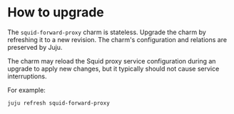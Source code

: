 # How to upgrade

The `squid-forward-proxy` charm is stateless. Upgrade the charm by
refreshing it to a new revision. The charm's configuration and
relations are preserved by Juju.

The charm may reload the Squid proxy service configuration during an
upgrade to apply new changes, but it typically should not cause service
interruptions.

For example:

```bash
juju refresh squid-forward-proxy
```
